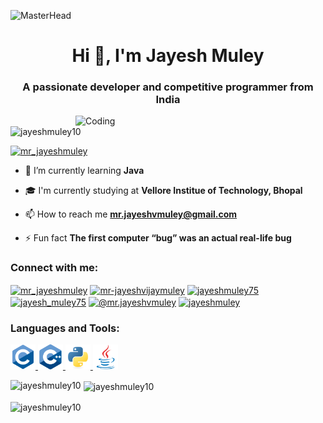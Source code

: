 ![MasterHead](https://mir-s3-cdn-cf.behance.net/project_modules/fs/04d53f80577741.5cf8b5c84827c.gif)

<h1 align="center">Hi 👋, I'm Jayesh Muley</h1>
<h3 align="center">A passionate developer and competitive programmer from India</h3>

<img align="right" alt="Coding" width="400" src="https://static.wixstatic.com/media/fcf9f1_183add7b26954250a69bc0ac13f8ca50~mv2.gif/v1/fill/w_1600,h_900,al_c,q_90/file.jpg">


<p align="left"> <img src="https://komarev.com/ghpvc/?username=jayeshmuley10&label=Profile%20views&color=0e75b6&style=flat" alt="jayeshmuley10" /> </p>

<p align="left"> <a href="https://twitter.com/mr_jayeshmuley" target="blank"><img src="https://img.shields.io/twitter/follow/mr_jayeshmuley?logo=twitter&style=for-the-badge" alt="mr_jayeshmuley" /></a> </p>

- 🌱 I’m currently learning **Java**

- 🎓 I'm currently studying at **Vellore Institue of Technology, Bhopal**

- 📫 How to reach me **mr.jayeshvmuley@gmail.com**

- ⚡ Fun fact **The first computer “bug” was an actual real-life bug**

<h3 align="left">Connect with me:</h3>
<p align="left">
<a href="https://twitter.com/mr_jayeshmuley" target="blank"><img align="center" src="https://raw.githubusercontent.com/rahuldkjain/github-profile-readme-generator/master/src/images/icons/Social/twitter.svg" alt="mr_jayeshmuley" height="30" width="40" /></a>
<a href="https://linkedin.com/in/mr-jayeshvijaymuley" target="blank"><img align="center" src="https://raw.githubusercontent.com/rahuldkjain/github-profile-readme-generator/master/src/images/icons/Social/linked-in-alt.svg" alt="mr-jayeshvijaymuley" height="30" width="40" /></a>
<a href="https://www.codechef.com/users/jayeshmuley75" target="blank"><img align="center" src="https://cdn.jsdelivr.net/npm/simple-icons@3.1.0/icons/codechef.svg" alt="jayeshmuley75" height="30" width="40" /></a>
<a href="https://www.hackerrank.com/jayesh_muley75" target="blank"><img align="center" src="https://raw.githubusercontent.com/rahuldkjain/github-profile-readme-generator/master/src/images/icons/Social/hackerrank.svg" alt="jayesh_muley75" height="30" width="40" /></a>
<a href="https://www.hackerearth.com/@mr.jayeshvmuley" target="blank"><img align="center" src="https://raw.githubusercontent.com/rahuldkjain/github-profile-readme-generator/master/src/images/icons/Social/hackerearth.svg" alt="@mr.jayeshvmuley" height="30" width="40" /></a>
<a href="https://www.leetcode.com/jayeshmuley" target="blank"><img align="center" src="https://raw.githubusercontent.com/rahuldkjain/github-profile-readme-generator/master/src/images/icons/Social/leet-code.svg" alt="jayeshmuley" height="30" width="40" /></a>
</p>

<h3 align="left">Languages and Tools:</h3>
<p align="left"> 
<a href="https://www.cprogramming.com/" target="_blank" rel="noreferrer"> <img src="https://raw.githubusercontent.com/devicons/devicon/master/icons/c/c-original.svg" alt="c" width="40" height="40"/> </a> 
<a href="https://www.w3schools.com/cpp/" target="_blank" rel="noreferrer"> <img src="https://raw.githubusercontent.com/devicons/devicon/master/icons/cplusplus/cplusplus-original.svg" alt="cplusplus" width="40" height="40"/> </a> 
<a href="https://www.python.org" target="_blank" rel="noreferrer"> <img src="https://raw.githubusercontent.com/devicons/devicon/master/icons/python/python-original.svg" alt="python" width="40" height="40"/> </a>
<a href="https://www.java.com" target="_blank" rel="noreferrer"> <img src="https://raw.githubusercontent.com/devicons/devicon/master/icons/java/java-original.svg" alt="java" width="40" height="40"/> </a> 
</p>
<p>
<img align="left" src="https://github-readme-stats.vercel.app/api/top-langs?username=jayeshmuley10&show_icons=true&locale=en&layout=compact" alt="jayeshmuley10" />
</p>
<p>&nbsp;<img align="center" src="https://github-readme-stats.vercel.app/api?username=jayeshmuley10&show_icons=true&locale=en" alt="jayeshmuley10" /></p>

<p><img align="center" src="https://github-readme-streak-stats.herokuapp.com/?user=jayeshmuley10&" alt="jayeshmuley10" /></p>
